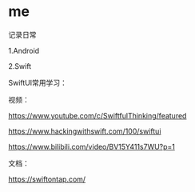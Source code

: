 # me

记录日常

1.Android

2.Swift

SwiftUI常用学习：

视频：

https://www.youtube.com/c/SwiftfulThinking/featured

https://www.hackingwithswift.com/100/swiftui

https://www.bilibili.com/video/BV15Y411s7WU?p=1

文档：

https://swiftontap.com/
